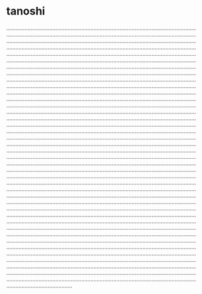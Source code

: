# tanoshi
...........................................................................................................................................................................................................................................................................................................................................................................................................................................................................................................................................................................................................................................................................................................................................................................................................................................................................................................................................................................................................................................................................................................................................................................................................................................................................................................................................................................................................................................................................................................................................................................................................................................................................................................................................................................................................................................................................................................................................................................................................................................................................................................................................................................................................................................................................................................................................................................................................................................................................................................................................................................................................................................................................................................................................................................................................................................................................................................................................................................................................................................................................................................................................................................................................................................................................................................................................................................................................................................................................................................................................................................................................................................................................................................................................................................................................................................................................................................................................................................................................................................................................................................................................................................................................................................................................................................................................................................................................................................................................................................................................................................................................................................................................................................................................................................................................................................................................................................................................................................................................................................................................................................................................................................................................
